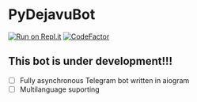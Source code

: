 # PyDejavuBot
[![Run on Repl.it](https://repl.it/badge/github/ZhymabekRoman/PyDejavuBot)](https://repl.it/github/ZhymabekRoman/PyDejavuBot)
[![CodeFactor](https://www.codefactor.io/repository/github/zhymabekroman/pydejavubot/badge)](https://www.codefactor.io/repository/github/zhymabekroman/pydejavubot)
## This bot is under development!!!

- [ ] Fully asynchronous Telegram bot written in aiogram
- [ ] Multilanguage suporting
